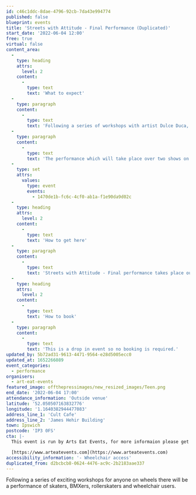 ```yaml
---
id: c46c1ddc-8dae-4796-92cb-7da43e994774
published: false
blueprint: events
title: 'Streets with Attitude - Final Performance (Duplicated)'
start_date: '2022-06-04 12:00'
free: true
virtual: false
content_area:
  -
    type: heading
    attrs:
      level: 2
    content:
      -
        type: text
        text: 'What to expect'
  -
    type: paragraph
    content:
      -
        type: text
        text: 'Following a series of workshops with artist Dulce Duca, for anyone on wheels, join the participants for a collaborative street performance. '
  -
    type: paragraph
    content:
      -
        type: text
        text: 'The performance which will take place over two shows on Saturday 4th of June, between 12pm to 5pm. An unusual and unique public performance made by Ipswich for Ipswich, complimenting a fantastic full day programme presented by Cult Café.'
  -
    type: set
    attrs:
      values:
        type: event
        events:
          - 1470de1b-fc6c-4cf0-ab1a-f1e90da9d02c
  -
    type: heading
    attrs:
      level: 2
    content:
      -
        type: text
        text: 'How to get here'
  -
    type: paragraph
    content:
      -
        type: text
        text: 'Streets with Attitude - Final performance takes place outside the cult café at the James Hehir Building, IP3 0FS.'
  -
    type: heading
    attrs:
      level: 2
    content:
      -
        type: text
        text: 'How to book'
  -
    type: paragraph
    content:
      -
        type: text
        text: 'This is a drop in event so no booking is required.'
updated_by: 5b72ad31-9613-4471-9564-e28d5005ecc0
updated_at: 1652266089
event_categories:
  - performance
organisers:
  - art-eat-events
featured_image: offthepressimages/new_resized_images/Teen.png
end_date: '2022-06-04 17:00'
attendance_information: 'Outside venue'
latitude: '52.050507163832776'
longitude: '1.1640382944477083'
address_line_1: 'Cult Cafe'
address_line_2: 'James Hehir Building'
town: Ipswich
postcode: 'IP3 0FS'
cta: |-
  This event is run by Arts Eat Events, for more informaion please get in touch via:

  [https://www.arteatevents.com](https://www.arteatevents.com)
accessibility_information: '- Wheelchair access'
duplicated_from: d2bcbcb8-0624-4476-ac9c-2b2183aae337
---
```

Following a series of exciting workshops for anyone on wheels there will be a performance of skaters, BMXers, rollerskaters and wheelchair users.